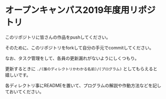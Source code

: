 オープンキャンパス2019年度用リポジトリ
========

このリポジトリに皆さんの作品をpushしてください。

そのために、このリポジトリをforkして自分の手元でcommitしてください。

なお、タスク管理をして、各員の更新漏れがないようにしくつもり。

更新するときに  `./(誰のディレクトリかわかる名前)/(プログラム)`  としてもらえると嬉しいです。  

各ディレクトリ事にREADMEを置いて、プログラムの解説や作動方法などを記しておいてください。

